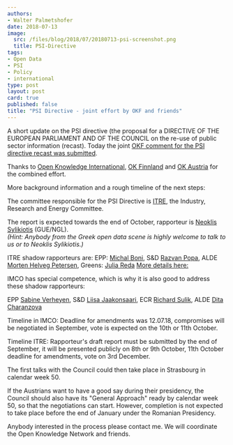 ```yaml
---
authors: 
- Walter Palmetshofer
date: 2018-07-13
image:
  src: /files/blog/2018/07/20180713-psi-screenshot.png
  title: PSI-Directive
tags:
- Open Data
- PSI
- Policy
- international
type: post
layout: post
card: true
published: false
title: "PSI Directive - joint effort by OKF and friends"  
---
```


A short update on the PSI directive (the 
proposal for a DIRECTIVE OF THE EUROPEAN PARLIAMENT AND OF THE COUNCIL on the re-use of public sector information (recast). 
Today the joint [OKF comment for the PSI directive recast was submitted](http://ec.europa.eu/info/law/better-regulation/initiatives/com-2018-234/feedback/F12687_en).

Thanks to [Open Knowledge International](https://blog.okfn.org/2018/06/21/europes-proposed-psi-directive-a-good-baseline-for-future-open-data-policies/), [OK Finnland](http://okf.fi) and [OK Austria](https://okfn.at) for the combined effort.

More background information and a rough timeline of the next steps:

The committee responsible for the PSI Directive is [ITRE](http://www.europarl.europa.eu/committees/en/itre/home.html), the Industry, Research and Energy Committee.

The report is expected towards the end of October, rapporteur is [Neoklis Sylikiotis](http://www.europarl.europa.eu/meps/nl/124689/NEOKLIS_SYLIKIOTIS_home.html) (GUE/NGL).<br> 
<i>(Hint: Anybody from the Greek open data scene is highly welcome to talk to us or to Neoklis Sylikiotis.)</i>

ITRE shadow rapporteurs are: EPP: [Michal Boni](http://www.europarl.europa.eu/meps/nl/124896/MICHAL_BONI_home.html), S&D [Razvan Popa](http://www.europarl.europa.eu/meps/en/189490/Răzvan_POPA_home.html), ALDE [Morten Helveg Petersen](http://www.europarl.europa.eu/meps/en/124872/MORTEN+HELVEG_PETERSEN_home.html), Greens: [Julia Reda](http://www.europarl.europa.eu/meps/nl/124816/JULIA_REDA_home.html)
[More details here:](http://www.europarl.europa.eu/oeil/popups/ficheprocedure.do?lang=&reference=2018/0111(COD))

IMCO has special competence, which is why it is also good to address these shadow rapporteurs:

EPP [Sabine Verheyen](http://www.europarl.europa.eu/meps/nl/96756/SABINE_VERHEYEN_home.html), S&D [Liisa Jaakonsaari](http://www.europarl.europa.eu/meps/fi/96684/LIISA_JAAKONSAARI_home.html), ECR [Richard Sulik](http://www.europarl.europa.eu/meps/nl/124928/RICHARD_SULIK_home.html), ALDE [Dita Charanzova](http://www.europarl.europa.eu/meps/nl/124708/DITA_CHARANZOVA_home.html)

Timeline in IMCO: Deadline for amendments was 12.07.18, compromises will be negotiated in September, vote is expected on the 10th or 11th October.

Timeline ITRE: Rapporteur's draft report must be submitted by the end of September, it will be presented publicly on 8th or 9th October, 11th October deadline for amendments, vote on 3rd December.

The first talks with the Council could then take place in Strasbourg in calendar week 50.

If the Austrians want to have a good say during their presidency, the Council should also have its "General Approach" ready by calendar week 50, so that the negotiations can start. However, completion is not expected to take place before the end of January under the Romanian Presidency.


Anybody interested in the process please contact me.
We will coordinate the Open Knowledge Network and friends.
